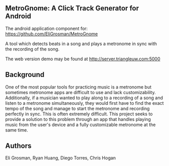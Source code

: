 ## MetroGnome: A Click Track Generator for Android

The android application component for: https://github.com/EliGrosman/MetroGnome

A tool which detects beats in a song and plays a metronome in sync with the
recording of the song.

The web version demo may be found at http://server.triangleuw.com:5000

## Background

One of the most popular tools for practicing music is a metronome but sometimes
metronome apps are difficult to use and lack customizability. Additionally,
if a musician wanted to play along to a recording of a song and listen to a
metronome simultaneously, they would first have to find the exact tempo of the 
song and manage to start the metronome and recording perfectly in sync. This
is often extremely difficult. This project seeks to provide a solution to
this problem through an app that handles playing music from the user's device
and a fully customizable metronome at the same time.

## Authors

Eli Grosman, Ryan Huang, Diego Torres, Chris Hogan
